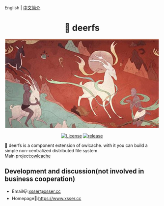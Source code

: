 English | <a href="https://github.com/xssed/deerfs/blob/master/doc/README_zh.md" target="_blank">中文简介</a>

<div align="center">

# 🦌 deerfs

![Image text](https://github.com/xssed/deerfs/blob/master/doc/assets/deer.jpg?raw=true)

[![License](https://img.shields.io/github/license/xssed/deerfs.svg)](https://github.com/xssed/deerfs/blob/master/LICENSE)
[![release](https://img.shields.io/github/release/xssed/deerfs.svg?style=popout-square)](https://github.com/xssed/deerfs/releases)

</div>

 🦌 deerfs is a component extension of owlcache. with it you can build a simple non-centralized distributed file system.     
  Main project:<a href="https://github.com/xssed/owlcache" target="_blank">owlcache</a>     


## Development and discussion(not involved in business cooperation)
- Email📪:xsser@xsser.cc
- Homepage🛀:https://www.xsser.cc



